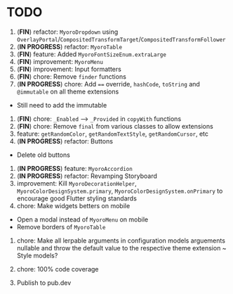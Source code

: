 # TODO

1. (**FIN**) refactor: `MyoroDropdown` using `OverlayPortal`/`CompositedTransformTarget`/`CompositedTransformFollower`
1. (**IN PROGRESS**) refactor: `MyoroTable`
1. (**FIN**) feature: Added `MyoroFontSizeEnum.extraLarge`
1. (**FIN**) improvement: `MyoroMenu`
1. (**FIN**) improvement: Input formatters
1. (**FIN**) chore: Remove `finder` functions
1. (**IN PROGRESS**) chore: Add `==` override, `hashCode`, `toString` and `@immutable` on all theme extensions

- Still need to add the immutable

1. (**FIN**) chore: `_Enabled` --> `_Provided` in `copyWith` functions
1. (**FIN**) chore: Remove `final` from various classes to allow extensions
1. feature: `getRandomColor`, `getRandomTextStyle`, `getRandomCursor`, etc
1. (**IN PROGRESS**) refactor: Buttons

- Delete old buttons

1. (**IN PROGRESS**) feature: `MyoroAccordion`
1. (**IN PROGRESS**) refactor: Revamping Storyboard
1. improvement: Kill `MyoroDecorationHelper`, `MyoroColorDesignSystem.primary`, `MyoroColorDesignSystem.onPrimary` to encourage good Flutter styling standards
1. chore: Make widgets betters on mobile

- Open a modal instead of `MyoroMenu` on mobile
- Remove borders of `MyoroTable`

1. chore: Make all lerpable arguments in configuration models arguements nullable and throw the default value to the respective theme extension ~ Style models?

1. chore: 100% code coverage
1. Publish to pub.dev
